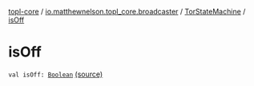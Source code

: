 [topl-core](../../index.md) / [io.matthewnelson.topl_core.broadcaster](../index.md) / [TorStateMachine](index.md) / [isOff](./is-off.md)

# isOff

`val isOff: `[`Boolean`](https://kotlinlang.org/api/latest/jvm/stdlib/kotlin/-boolean/index.html) [(source)](https://github.com/05nelsonm/TorOnionProxyLibrary-Android/blob/master/topl-core/src/main/java/io/matthewnelson/topl_core/broadcaster/TorStateMachine.kt#L102)